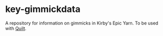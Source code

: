 # key-gimmickdata
A repository for information on gimmicks in Kirby's Epic Yarn. To be used with [Quilt](https://github.com/Swiftshine/Quilt).
